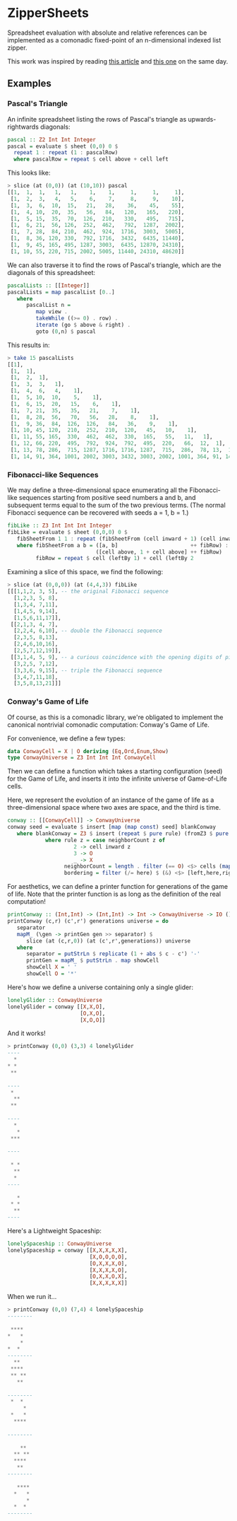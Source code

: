 ZipperSheets
============

Spreadsheet evaluation with absolute and relative references can be implemented as a comonadic fixed-point of an n-dimensional indexed list zipper.

This work was inspired by reading [this article](http://blog.emillon.org/posts/2012-10-18-comonadic-life.html) and [this one](http://blog.sigfpe.com/2006/11/from-l-theorem-to-spreadsheet.html) on the same day.

Examples
--------

### Pascal's Triangle

An infinite spreadsheet listing the rows of Pascal's triangle as upwards-rightwards diagonals:

```Haskell
pascal :: Z2 Int Int Integer
pascal = evaluate $ sheet (0,0) 0 $
  repeat 1 : repeat (1 : pascalRow)
  where pascalRow = repeat $ cell above + cell left
```

This looks like:

```Haskell
> slice (at (0,0)) (at (10,10)) pascal
[[1,  1,  1,   1,   1,    1,    1,     1,     1,     1], 
 [1,  2,  3,   4,   5,    6,    7,     8,     9,    10], 
 [1,  3,  6,  10,  15,   21,   28,    36,    45,    55], 
 [1,  4, 10,  20,  35,   56,   84,   120,   165,   220], 
 [1,  5, 15,  35,  70,  126,  210,   330,   495,   715], 
 [1,  6, 21,  56, 126,  252,  462,   792,  1287,  2002], 
 [1,  7, 28,  84, 210,  462,  924,  1716,  3003,  5005], 
 [1,  8, 36, 120, 330,  792, 1716,  3432,  6435, 11440], 
 [1,  9, 45, 165, 495, 1287, 3003,  6435, 12870, 24310], 
 [1, 10, 55, 220, 715, 2002, 5005, 11440, 24310, 48620]]
```

We can also traverse it to find the rows of Pascal's triangle, which are the diagonals of this spreadsheet:

```Haskell
pascalLists :: [[Integer]]
pascalLists = map pascalList [0..]
   where
      pascalList n =
         map view .
         takeWhile ((>= 0) . row) .
         iterate (go $ above & right) .
         goto (0,n) $ pascal
```

This results in:

```Haskell
> take 15 pascalLists
[[1],
 [1,  1], 
 [1,  2,  1], 
 [1,  3,  3,   1], 
 [1,  4,  6,   4,    1], 
 [1,  5, 10,  10,    5,    1], 
 [1,  6, 15,  20,   15,    6,    1], 
 [1,  7, 21,  35,   35,   21,    7,    1], 
 [1,  8, 28,  56,   70,   56,   28,    8,    1], 
 [1,  9, 36,  84,  126,  126,   84,   36,    9,    1], 
 [1, 10, 45, 120,  210,  252,  210,  120,   45,   10,    1], 
 [1, 11, 55, 165,  330,  462,  462,  330,  165,   55,   11,   1], 
 [1, 12, 66, 220,  495,  792,  924,  792,  495,  220,   66,  12,  1], 
 [1, 13, 78, 286,  715, 1287, 1716, 1716, 1287,  715,  286,  78, 13,  1], 
 [1, 14, 91, 364, 1001, 2002, 3003, 3432, 3003, 2002, 1001, 364, 91, 14, 1]]
```

### Fibonacci-like Sequences

We may define a three-dimensional space enumerating all the Fibonacci-like sequences starting from positive seed numbers a and b, and subsequent terms equal to the sum of the two previous terms. (The normal Fibonacci sequence can be recovered with seeds a = 1, b = 1.)

```Haskell
fibLike :: Z3 Int Int Int Integer
fibLike = evaluate $ sheet (0,0,0) 0 $
   fibSheetFrom 1 1 : repeat (fibSheetFrom (cell inward + 1) (cell inward))
   where fibSheetFrom a b = ([a, b]                       ++ fibRow) : repeat
                            ([cell above, 1 + cell above] ++ fibRow)
         fibRow = repeat $ cell (leftBy 1) + cell (leftBy 2
```

Examining a slice of this space, we find the following:

```Haskell
> slice (at (0,0,0)) (at (4,4,3)) fibLike
[[[1,1,2, 3, 5], -- the original Fibonacci sequence
  [1,2,3, 5, 8],
  [1,3,4, 7,11],
  [1,4,5, 9,14],
  [1,5,6,11,17]],
 [[2,1,3, 4, 7],
  [2,2,4, 6,10], -- double the Fibonacci sequence
  [2,3,5, 8,13],
  [2,4,6,10,16],
  [2,5,7,12,19]],
 [[3,1,4, 5, 9], -- a curious coincidence with the opening digits of pi
  [3,2,5, 7,12],
  [3,3,6, 9,15], -- triple the Fibonacci sequence
  [3,4,7,11,18],
  [3,5,8,13,21]]]
```

### Conway's Game of Life

Of course, as this is a comonadic library, we're obligated to implement the canonical nontrivial comonadic computation: Conway's Game of Life.

For convenience, we define a few types:

```Haskell
data ConwayCell = X | O deriving (Eq,Ord,Enum,Show)
type ConwayUniverse = Z3 Int Int Int ConwayCell
```

Then we can define a function which takes a starting configuration (seed) for the Game of Life, and inserts it into the infinite universe of Game-of-Life cells.

Here, we represent the evolution of an instance of the game of life as a three-dimensional space where two axes are space, and the third is time.

```Haskell
conway :: [[ConwayCell]] -> ConwayUniverse
conway seed = evaluate $ insert [map (map const) seed] blankConway
   where blankConway = Z3 $ insert (repeat $ pure rule) (fromZ3 $ pure (const X))
            where rule z = case neighborCount z of
                     2 -> cell inward z
                     3 -> O
                     _ -> X
                  neighborCount = length . filter (== O) <$> cells (map (inward &) bordering)
                  bordering = filter (/= here) $ (&) <$> [left,here,right] <*> [above,here,below]
```

For aesthetics, we can define a printer function for generations of the game of life. Note that the printer function is as long as the definition of the real computation!

```Haskell
printConway :: (Int,Int) -> (Int,Int) -> Int -> ConwayUniverse -> IO ()
printConway (c,r) (c',r') generations universe = do
   separator
   mapM_ (\gen -> printGen gen >> separator) $
      slice (at (c,r,0)) (at (c',r',generations)) universe
   where
      separator = putStrLn $ replicate (1 + abs $ c - c') '-'
      printGen = mapM_ $ putStrLn . map showCell
      showCell X = ' '
      showCell O = '*'
```

Here's how we define a universe containing only a single glider:

```Haskell
lonelyGlider :: ConwayUniverse
lonelyGlider = conway [[X,X,O],
                       [O,X,O],
                       [X,O,O]]
```

And it works!

```Haskell
> printConway (0,0) (3,3) 4 lonelyGlider
----
  * 
* * 
 ** 
    
----
 *  
  **
 ** 
    
----
  * 
   *
 ***
    
----
    
 * *
  **
  * 
----
    
   *
 * *
  **
----
```

Here's a Lightweight Spaceship:

```Haskell
lonelySpaceship :: ConwayUniverse
lonelySpaceship = conway [[X,X,X,X,X],
                          [X,O,O,O,O],
                          [O,X,X,X,O],
                          [X,X,X,X,O],
                          [O,X,X,O,X],
                          [X,X,X,X,X]]
```

When we run it...

```Haskell
> printConway (0,0) (7,4) 4 lonelySpaceship
--------
        
 ****   
*   *   
    *   
*  *    
--------
  **    
 ****   
 ** **  
   **   
        
--------
 *  *   
     *  
 *   *  
  ****  
        
--------
        
    **  
  ** ** 
  ****  
   **   
--------
        
   **** 
  *   * 
      * 
  *  *  
--------
```

